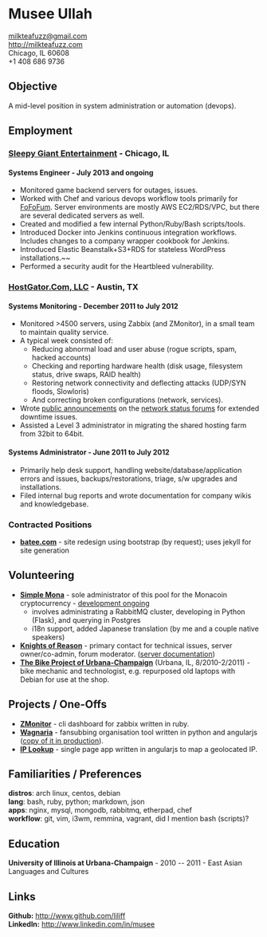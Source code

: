 # Musee Ullah

<milkteafuzz@gmail.com>  
<http://milkteafuzz.com>  
Chicago, IL 60608  
+1 408 686 9736  

## Objective

A mid-level position in system administration or automation (devops).

## Employment

### [Sleepy Giant Entertainment](http://sleepygiant.com) - Chicago, IL

#### Systems Engineer - July 2013 and ongoing

- Monitored game backend servers for outages, issues.  
- Worked with Chef and various devops workflow tools primarily for 
  [FoFoFum](http://fofofum.com). Server environments are mostly AWS EC2/RDS/VPC,
  but there are several dedicated servers as well.  
- Created and modified a few internal Python/Ruby/Bash scripts/tools.  
- Introduced Docker into Jenkins continuous integration workflows. Includes
  changes to a company wrapper cookbook for Jenkins.  
- Introduced Elastic Beanstalk+S3+RDS for stateless WordPress installations.~~
- Performed a security audit for the Heartbleed vulnerability.

### [HostGator.Com, LLC](http://hostgator.com) - Austin, TX

#### Systems Monitoring - December 2011 to July 2012

* Monitored >4500 servers, using Zabbix (and ZMonitor), in a small team to 
  maintain quality service.  
* A typical week consisted of:  
  - Reducing abnormal load and user abuse (rogue scripts, spam, hacked accounts)  
  - Checking and reporting hardware health (disk usage, filesystem status, 
    drive swaps, RAID health)  
  - Restoring network connectivity and deflecting attacks (UDP/SYN floods, 
    Slowloris)  
  - And correcting broken configurations (network, services).  
* Wrote [public announcements](http://forums.hostgator.com/search.php?do=finduser&u=126179) 
  on the [network status forums](http://forums.hostgator.com/network-status-f14.html) 
  for extended downtime issues.  
* Assisted a Level 3 administrator in migrating the shared hosting farm from
  32bit to 64bit.

#### Systems Administrator - June 2011 to July 2012

* Primarily help desk support, handling website/database/application errors and
  issues, backups/restorations, triage, s/w upgrades and installations.
* Filed internal bug reports and wrote documentation for company wikis and 
  knowledgebase.

### Contracted Positions

* [**batee.com**](http://batee.com) - site redesign using bootstrap (by 
  request); uses jekyll for site generation

## Volunteering

* [**Simple Mona**](http://simplemona.com) - sole administrator of this pool 
  for the Monacoin cryptocurrency - 
  [development ongoing](https://github.com/liliff/simplemona)  
  - involves administrating a RabbitMQ cluster, developing in Python (Flask),
    and querying in Postgres  
  - i18n support, added Japanese translation (by me and a couple native speakers)  
* [**Knights of Reason**](http://knightsofreason.net) - primary contact for 
  technical issues, server owner/co-admin, forum moderator. 
  ([server documentation](https://wiki.milkteafuzz.com))  
* [**The Bike Project of Urbana-Champaign**](http://thebikeproject.org) 
  (Urbana, IL, 8/2010-2/2011) - bike mechanic and technologist, e.g. repurposed 
  old laptops with Debian for use at the shop.  

## Projects / One-Offs

* [**ZMonitor**](https://github.com/liliff/zmonitor) - cli dashboard for zabbix 
  written in ruby.  
* [**Wagnaria**](https://github.com/liliff/wagnaria) - fansubbing organisation 
  tool written in python and angularjs 
  ([copy of it in production](https://c.milkteafuzz.com/index.html)).  
* [**IP Lookup**](http://ip.milk.tea.jp) - single page app written in angularjs 
  to map a geolocated IP.  

## Familiarities / Preferences

**distros**: arch linux, centos, debian  
**lang**: bash, ruby, python; markdown, json  
**apps**: nginx, mysql, mongodb, rabbitmq, etherpad, chef  
**workflow**: git, vim, i3wm, remmina, vagrant, did I mention bash (scripts)?  

## Education

**University of Illinois at Urbana-Champaign** - 2010 -- 2011 - East Asian 
  Languages and Cultures

## Links

**Github:** <http://www.github.com/liliff>  
**LinkedIn:** <http://www.linkedin.com/in/musee>
